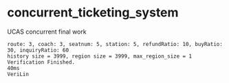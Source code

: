<!--
 * @Author: starrysky9959 starrysky9651@outlook.com
 * @Date: 2022-11-10 16:19:13
 * @LastEditors: starrysky9959 starrysky9651@outlook.com
 * @LastEditTime: 2022-11-11 17:08:36
 * @Description:  
-->
# concurrent_ticketing_system
UCAS concurrent final work


```
route: 3, coach: 3, seatnum: 5, station: 5, refundRatio: 10, buyRatio: 30, inquiryRatio: 60
history size = 3999, region size = 3999, max_region_size = 1
Verification Finished.
40ms
VeriLin
```
